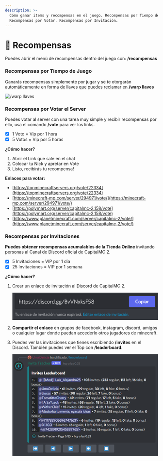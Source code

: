 ```yaml
---
description: >-
  Cómo ganar items y recompensas en el juego. Recompensas por Tiempo de Juego.
  Recompensas por Votar. Recompensas por Invitación.
---
```


# 🔔 Recompensas

Puedes abrir el menú de recompensas dentro del juego con: **/recompensas**

### Recompensas por Tiempo de Juego

Ganarás recompensas simplemente por jugar y se te otorgarán automáticamente en forma de llaves que puedes reclamar en **/warp llaves**

![/warp llaves](../.gitbook/assets/2021-11-05\_22.01.31.png)

### Recompensas por Votar el Server

Puedes votar al server con una tarea muy simple y recibir recompensas por ello, usa el comando **/vote** para ver los links.

* [x] 1 Voto = Vip por 1 hora
* [x] 5 Votos = Vip por 5 horas

**¿Cómo hacer?**

1. Abrir el Link que sale en el chat
2. Colocar tu Nick y apretar en Vote
3. Listo, recibirás tu recompensa!

**Enlaces para votar:**

* [https://topminecraftservers.org/vote/22334](https://topminecraftservers.org/vote/22334)
* [https://minecraft-mp.com/server/294971/vote/](https://minecraft-mp.com/server/294971/vote/)
* [https://polymart.org/server/capitalmc-2.158/vote](https://polymart.org/server/capitalmc-2.158/vote)
* [https://www.planetminecraft.com/server/capitalmc-2/vote/](https://www.planetminecraft.com/server/capitalmc-2/vote/)

### Recompensas por Invitaciones

**Puedes obtener recompensas acumulables de la Tienda Online** invitando personas al Canal de Discord oficial de CapitalMC 2.

* [x] 5 Invitaciones = VIP por 1 día
* [x] 25 Invitaciones = VIP por 1 semana

**¿Cómo hacer?**

1.  Crear un enlace de invitación al Discord de CapitalMC 2.

    ![](<../.gitbook/assets/image (3) (1) (1).png>)
2. **Compartir el enlace** en grupos de facebook, instagram, discord, amigos o cualquier lugar donde puedan accederlo otros jugadores de minecraft.
3.  Puedes ver las invitaciones que tienes escribiendo **/invites** en el Discord. También puedes ver el Top con **/leaderboard**.

    ![](<../.gitbook/assets/image (2) (1).png>)
